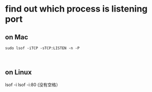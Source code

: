 # find out which process is listening port 

## on Mac
`sudo lsof -iTCP -sTCP:LISTEN -n -P` 

<br> 

## on Linux 
lsof -i 
lsof -i:80 (没有空格）

